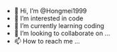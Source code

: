 - 👋 Hi, I’m @Hongmei1999
- 👀 I’m interested in code
- 🌱 I’m currently learning coding
- 💞️ I’m looking to collaborate on ...
- 📫 How to reach me ...

<!---
Hongmei1999/Hongmei1999 is a ✨ special ✨ repository because its `README.md` (this file) appears on your GitHub profile.
You can click the Preview link to take a look at your changes.
--->
